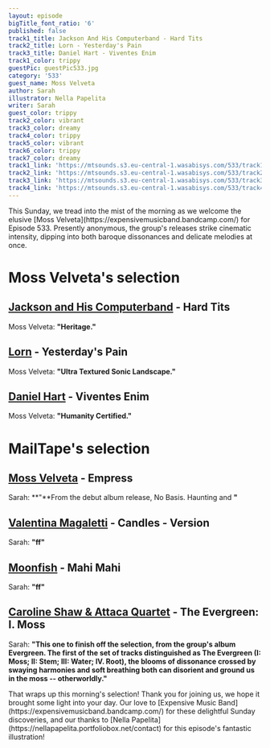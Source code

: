```yaml
---
layout: episode
bigTitle_font_ratio: '6'
published: false
track1_title: Jackson And His Computerband - Hard Tits
track2_title: Lorn - Yesterday's Pain
track3_title: Daniel Hart - Viventes Enim
track1_color: trippy
guestPic: guestPic533.jpg
category: '533'
guest_name: Moss Velveta
author: Sarah
illustrator: Nella Papelita
writer: Sarah
guest_color: trippy
track2_color: vibrant
track3_color: dreamy
track4_color: trippy
track5_color: vibrant
track6_color: trippy
track7_color: dreamy
track1_link: 'https://mtsounds.s3.eu-central-1.wasabisys.com/533/track1.mp3'
track2_link: 'https://mtsounds.s3.eu-central-1.wasabisys.com/533/track2.mp3'
track3_link: 'https://mtsounds.s3.eu-central-1.wasabisys.com/533/track3.mp3'
track4_link: 'https://mtsounds.s3.eu-central-1.wasabisys.com/533/track4.mp3'
---
```

<p id="introduction"> This Sunday, we tread into the mist of the morning as we welcome the elusive [Moss Velveta](https://expensivemusicband.bandcamp.com/) for Episode 533. Presently anonymous, the group's releases strike cinematic intensity, dipping into both baroque dissonances and delicate melodies at once.</p>

# Moss Velveta's selection

## [Jackson and His Computerband](https://feedingtuberecords.bandcamp.com/album/frame-slip) - Hard Tits
Moss Velveta: **"**Heritage.**"**

## [Lorn](https://solocareer.bandcamp.com/track/renaissance) - Yesterday's Pain
Moss Velveta: **"**Ultra Textured Sonic Landscape.**"**

## [Daniel Hart](https://versis.bandcamp.com/track/la-tierra) - Viventes Enim
Moss Velveta: **"**Humanity Certified.**"**

# MailTape's selection

## [Moss Velveta](https://expensivemusicband.bandcamp.com/) - Empress
Sarah: **"**From the debut album release, No Basis. Haunting and **"**

## [Valentina Magaletti](https://www.instagram.com/aleeshadibbs/?hl=en-gb) - Candles - Version
Sarah: **"**ff**"**

## [Moonfish](https://moonfish.bandcamp.com/) - Mahi Mahi
Sarah: **"**ff**"**

## [Caroline Shaw & Attaca Quartet](https://www.instagram.com/p/CtdF0VMpM6j/?hl=en-gb) - The Evergreen: I. Moss
Sarah: **"**This one to finish off the selection, from the group's album Evergreen. The first of the set of tracks distinguished as The Evergreen (I: Moss; II: Stem; III: Water; IV. Root), the blooms of dissonance crossed by swaying harmonies and soft breathing both can disorient and ground us in the moss -- otherworldly.**"**

<p id="outroduction">That wraps up this morning's selection! Thank you for joining us, we hope it brought some light into your day. Our love to [Expensive Music Band](https://expensivemusicband.bandcamp.com/) for these delightful Sunday discoveries, and our thanks to [Nella Papelita](https://nellapapelita.portfoliobox.net/contact) for this episode's fantastic illustration!</p>
